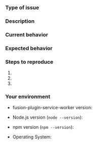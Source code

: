 <!--
  Thank you for taking the time to submit an issue.

  Before opening a new issue, please search existing issues (https://github.com/fusionjs/fusion-plugin-service-worker/issues)
  to double-check your issue isn't already known.

  To make it easier for us to help you — please follow the suggested format below.
-->

<!--- Provide a general summary of the issue in the title -->

### Type of issue

<!-- Feature request or bug -->

### Description

<!--- Describe the issue or the enhancement you want to see. -->

### Current behavior

<!--- What happens. -->

### Expected behavior

<!--- What should happen. -->

### Steps to reproduce

1.
2.
3.

### Your environment

* fusion-plugin-service-worker version:

* Node.js version (`node --version`):

* npm version (`npm --version`):

* Operating System: